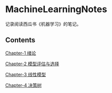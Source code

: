 # MachineLearningNotes
记录阅读西瓜书《机器学习》的笔记。

## Contents

[Chapter-1 绪论](/notes/chapter1.md)

[Chapter-2 模型评估与选择](/notes/chapter2.md)

[Chapter-3 线性模型](/notes/chapter3.md)

[Chapter-4 决策树](/notes/chapter4.md)



